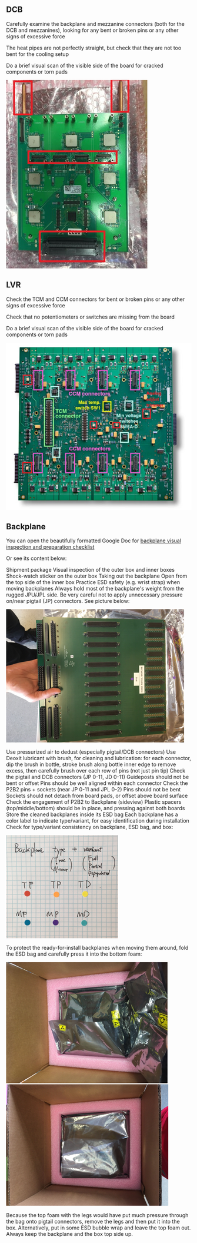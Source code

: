 ## DCB
Carefully examine the backplane and mezzanine connectors (both for the DCB and
mezzanines), looking for any bent or broken pins or any other signs of excessive force

The heat pipes are not perfectly straight, but check that they are not too bent for the cooling setup

Do a brief visual scan of the visible side of the board for cracked components or torn pads

![DCB_inspect](DCB_inspect.jpg)

## LVR
Check the TCM and CCM connectors for bent or broken pins or any other
signs of excessive force

Check that no potentiometers or switches are missing from the board

Do a brief visual scan of the visible side of the board for cracked
components or torn pads

![LVR_inspect](lvr_inspect.jpg)

## Backplane
You can open the beautifully formatted Google Doc for [backplane visual inspection and preparation checklist](https://docs.google.com/document/d/1PeLf8cPsfiIbphA_Zs2zO9EygfJ2MGr45PjirhIQkUE/edit#heading=h.vb8p0lepu9vn)

Or see its content below:

Shipment package
Visual inspection of the outer box and inner boxes
Shock-watch sticker on the outer box 
Taking out the backplane
Open from the top side of the inner box
Practice ESD safety (e.g. wrist strap) when moving backplanes
Always hold most of the backplane's weight from the rugged JPU/JPL side. Be very careful not to apply unnecessary pressure on/near pigtail (JP) connectors. See picture below:

![holding backplane](./backplane_pics/Picture1.png)

Use pressurized air to dedust (especially pigtail/DCB connectors)
Use Deoxit lubricant with brush, for cleaning and lubrication: for each connector, dip the brush in bottle, stroke brush along bottle inner edge to remove excess, then carefully brush over each row of pins (not just pin tip)
Check the pigtail and DCB connectors (JP 0-11, JD 0-11)
Guideposts should not be bent or offset
Pins should be well aligned within each connector
Check the P2B2 pins + sockets (near JP 0-11 and JPL 0-2)
Pins should not be bent
Sockets should not detach from board pads, or offset above board surface
Check the engagement of P2B2 to Backplane (sideview)
Plastic spacers (top/middle/bottom) should be in place, and pressing against both boards
Store the cleaned backplanes inside its ESD bag
Each backplane has a color label to indicate type/variant, for easy identification during installation
Check for type/variant consistency on backplane, ESD bag, and box:

![list of backplane type/variant labels](./backplane_pics/Picture2.png)

To protect the ready-for-install backplanes when moving them around, fold the ESD bag and carefully press it into the bottom foam:

![storing bagged backplane 1](./backplane_pics/Picture3.png)
![storing bagged backplane 2](./backplane_pics/Picture4.png)

Because the top foam with the legs would have put much pressure through the bag onto pigtail connectors, remove the legs and then put it into the box. Alternatively, put in some ESD bubble wrap and leave the top foam out. 
Always keep the backplane and the box top side up. 

